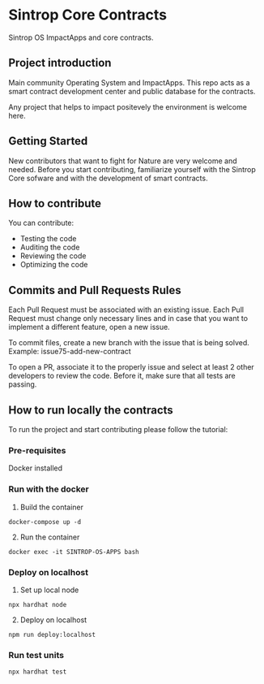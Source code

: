 # Sintrop Core Contracts
Sintrop OS ImpactApps and core contracts.

## Project introduction 
Main community Operating System and ImpactApps. This repo acts as a smart contract development center and public database for the contracts.

Any project that helps to impact positevely the environment is welcome here.

## Getting Started

New contributors that want to fight for Nature are very welcome and needed.
Before you start contributing, familiarize yourself with the Sintrop Core sofware and with the development of smart contracts.

## How to contribute
You can contribute:

- Testing the code
- Auditing the code
- Reviewing the code
- Optimizing the code

## Commits and Pull Requests Rules
Each Pull Request must be associated with an existing issue. Each Pull Request must change only necessary lines and in case that you want to implement a different feature, open a new issue.

To commit files, create a new branch with the issue that is being solved. 
Example:
issue75-add-new-contract

To open a PR, associate it to the properly issue and select at least 2 other developers to review the code.
Before it, make sure that all tests are passing.

## How to run locally the contracts
To run the project and start contributing please follow the tutorial:

### Pre-requisites

Docker installed

### Run with the docker

1) Build the container

```
docker-compose up -d
```

2) Run the container

```
docker exec -it SINTROP-OS-APPS bash
```

### Deploy on localhost

1) Set up local node

```
npx hardhat node
```

2) Deploy on localhost

```
npm run deploy:localhost
```

### Run test units

```
npx hardhat test
```
